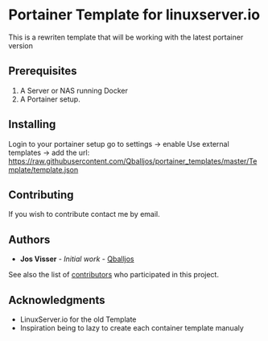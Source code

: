
# Portainer Template for linuxserver.io

This is a rewriten template that will be working with the latest portainer version

## Prerequisites

1. A Server or NAS running Docker
2. A Portainer setup.

## Installing

Login to your portainer setup go to settings -> enable Use external templates -> add the url: https://raw.githubusercontent.com/Qballjos/portainer_templates/master/Template/template.json

## Contributing

If you wish to contribute contact me by email.

## Authors

* **Jos Visser** - *Initial work* - [Qballjos](https://github.com/Qballjos)

See also the list of [contributors](https://github.com/Qballjos/portainer_templates/contributors) who participated in this project.

## Acknowledgments

* LinuxServer.io for the old Template
* Inspiration being to lazy to create each container template manualy
